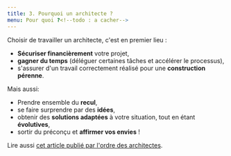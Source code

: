 ```yaml
---
title: 3. Pourquoi un architecte ?
menu: Pour quoi ?<!--todo : a cacher-->
---
```


Choisir de travailler un architecte, c'est en premier lieu :
* **Sécuriser financièrement** votre projet,
* **gagner du temps** (déléguer certaines tâches et accélérer le processus),
* s'assurer d'un travail correctement réalisé pour une **construction pérenne**.

Mais aussi:
* Prendre ensemble du **recul**,
* se faire surprendre par des **idées**,
* obtenir des **solutions adaptées** à votre situation, tout en étant **évolutives**,
* sortir du préconçu et **affirmer vos envies** !

Lire aussi [cet article publié par l'ordre des architectes](http://www.architectes.org/un-architecte-pourquoi?target=_blank).

